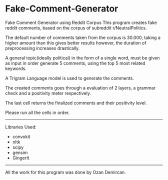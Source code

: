# Fake-Comment-Generator
Fake Comment Generator using Reddit Corpus
This program creates fake reddit comments, based on the corpus of subreddit r/NeutralPolitics.

The default number of comments taken from the corpus is 30.000, taking a higher amount than this gives better
results however, the duration of preprocessing increases drastically.

A general topic(ideally political) in the form of a single word, must be given as input in order generate 5 comments, using the top 5 most related keywords.

A Trigram Language model is used to generate the comments.

The created comments goes through a evaluation of 2 layers, a grammar check and a positivity meter respectively.

The last cell returns the finalized comments and their positivity level.

Please run all the cells in order.

--------------------------------------------------------------------------------------------------------------
Libraries Used:
* convokit
* nltk
* scipy
* gensim
* GingerIt
--------------------------------------------------------------------------------------------------------------

All the work for this program was done by Ozan Demircan.

